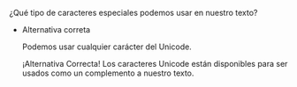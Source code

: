 ¿Qué tipo de caracteres especiales podemos usar en nuestro texto?

- Alternativa correta
    
    Podemos usar cualquier carácter del Unicode.
    
    ¡Alternativa Correcta! Los caracteres Unicode están disponibles para ser usados como un complemento a nuestro texto.